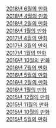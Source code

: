 <p>
  <a href="/manofdiary/cartoon/2018_06.html">2018년 6월의 만화</a><br/>
  <a href="/manofdiary/cartoon/2018_04.html">2018년 4월의 만화</a><br/>
  <a href="/manofdiary/cartoon/2018_02.html">2018년 2월의 만화</a><br/>
  <a href="/manofdiary/cartoon/2018_01.html">2018년 1월의 만화</a><br/>
  <a href="/manofdiary/cartoon/2017_04.html">2017년 4월의 만화</a><br/>
  <a href="/manofdiary/cartoon/2017_03.html">2017년 3월의 만화</a><br/>
  <a href="/manofdiary/cartoon/2017_01.html">2017년 1월의 만화</a><br/>
  <a href="/manofdiary/cartoon/2016_10.html">2016년 10월의 만화</a><br/>
  <a href="/manofdiary/cartoon/2016_07.html">2016년 7월의 만화</a><br/>
  <a href="/manofdiary/cartoon/2016_05.html">2016년 5월의 만화</a><br/>
  <a href="/manofdiary/cartoon/2016_02.html">2016년 2월의 만화</a><br/>
  <a href="/manofdiary/cartoon/2016_01.html">2016년 1월의 만화</a><br/>
  <a href="/manofdiary/cartoon/2015_12.html">2015년 12월의 만화</a><br/>
  <a href="/manofdiary/cartoon/2015_11.html">2015년 11월의 만화</a><br/>
  <a href="/manofdiary/cartoon/2015_10.html">2015년 10월의 만화</a><br/>
  <a href="/manofdiary/cartoon/2015_05.html">2015년 5월의 만화</a><br/>

</p>
